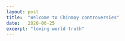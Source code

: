 ```yaml
---
layout: post
title:  "Welcome to Chinmoy controversies"
date:   2020-06-25
excerpt: "loving world truth"
---
```

